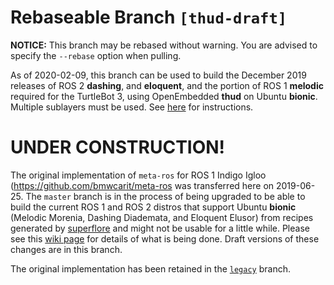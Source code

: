 # Rebaseable Branch `[thud-draft]`

**NOTICE:** This branch may be rebased without warning. You are advised to
specify the `--rebase` option when pulling.

As of 2020-02-09, this branch can be used to build the December 2019 releases of
ROS 2 **dashing**, and **eloquent**, and the portion of ROS 1
**melodic** required for the TurtleBot 3, using OpenEmbedded **thud** on Ubuntu
**bionic**. Multiple sublayers must be used. See
[here](https://github.com/ros/meta-ros/wiki/OpenEmbedded-Build-Instructions)
for instructions.

# UNDER CONSTRUCTION!

The original implementation of `meta-ros` for ROS 1 Indigo Igloo
(<https://github.com/bmwcarit/meta-ros> was transferred here on 2019-06-25. The
`master` branch is in the process of being upgraded to be able to build the
current ROS 1 and ROS 2 distros that support Ubuntu **bionic** (Melodic Morenia,
Dashing Diademata, and Eloquent Elusor) from recipes generated by
[superflore](https://github.com/ros-infrastructure/superflore/) and might not be
usable for a little while. Please see this
[wiki page](https://github.com/ros/meta-ros/wiki/Superflore-OE-Recipe-Generation-Scheme)
for details of what is being done. Draft versions of these changes are in this
branch.

The original implementation has been retained in the [`legacy`](https://github.com/ros/meta-ros/tree/legacy) branch.
